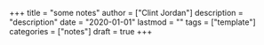 +++
title = "some notes"
author = ["Clint Jordan"]
description = "description"
date = "2020-01-01"
lastmod = ""
tags = ["template"]
categories = ["notes"]
draft = true
+++

